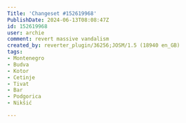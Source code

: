 ```yaml
---
Title: 'Changeset #152619968'
PublishDate: 2024-06-13T08:08:47Z
id: 152619968
user: archie
comment: revert massive vandalism
created_by: reverter_plugin/36256;JOSM/1.5 (18940 en_GB)
tags:
- Montenegro
- Budva
- Kotor
- Cetinje
- Tivat
- Bar
- Podgorica
- Nikšić

---
```

